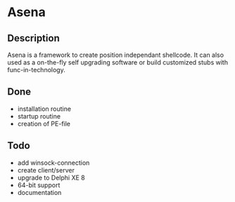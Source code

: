 Asena
==============

Description
--------------
Asena is a framework to create position independant shellcode. It can also used as a on-the-fly self upgrading software or build customized stubs with func-in-technology.

Done
--------------
- installation routine
- startup routine
- creation of PE-file

Todo
--------------
- add winsock-connection
- create client/server
- upgrade to Delphi XE 8
- 64-bit support
- documentation